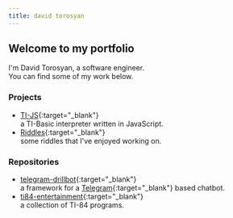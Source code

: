 ```yaml
---
title: david torosyan
---
```


## Welcome to my portfolio

I'm David Torosyan, a software engineer.  
You can find some of my work below.

### Projects
- [TI-JS](/ti-js){:target="_blank"}  
  a TI-Basic interpreter written in JavaScript.
- [Riddles](/riddles){:target="_blank"}  
  some riddles that I've enjoyed working on.

### Repositories
- [telegram-drillbot](https://github.com/davidtorosyan/telegram-drillbot){:target="_blank"}  
  a framework for a [Telegram](https://telegram.org/){:target="_blank"} based chatbot.
- [ti84-entertainment](https://github.com/davidtorosyan/ti84-entertainment){:target="_blank"}  
  a collection of TI-84 programs.